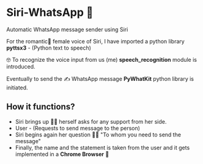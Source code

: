 <!--<h3 align="center">
![image](https://github.com/Ganeshuthiravasagam/Siri-WhatsApp/blob/main/Siri%20and%20whatsapp.jpeg)
</h3> -->


# Siri-WhatsApp 👩

Automatic WhatsApp message sender using Siri 

For the romantic💞 female voice of Siri, I have imported a python library **pyttsx3** - (Python text to speech)  

🤓 To recognize the voice input from us (me)  **speech_recognition** module is introduced.   

Eventually to send the ✍ WhatsApp message **PyWhatKit** python library is initiated. 

## How it functions?

- Siri brings up 🙋‍♀️ herself asks for any support from her side.
- User - (Requests to send message to the person)
- Siri begins again her question 👩‍🏫 "To whom you need to send the message" 
- Finally, the name and the statement is taken from the user and it gets implemented in a **Chrome Browser** 🤙



